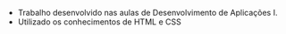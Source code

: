 - Trabalho desenvolvido nas aulas de Desenvolvimento de Aplicações I. 
- Utilizado os conhecimentos de HTML e CSS
